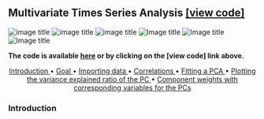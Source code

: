 ## Multivariate Times Series Analysis [[view code]](http://nbviewer.jupyter.org/github/marcotav/unsupervised-learning/blob/master/pca/notebooks/pca-wines.ipynb) 
![image title](https://img.shields.io/badge/python-v3.6-green.svg) ![image title](https://img.shields.io/badge/statsmodels-0.9.0-blue.svg) ![image title](https://img.shields.io/badge/ntlk-v3.2.5-yellow.svg) ![Image title](https://img.shields.io/badge/sklearn-0.19.1-orange.svg) ![Image title](https://img.shields.io/badge/pandas-0.22.0-red.svg) ![Image title](https://img.shields.io/badge/matplotlib-v2.1.2-orange.svg)

**The code is available [here](http://nbviewer.jupyter.org/github/marcotav/unsupervised-learning/blob/master/pca/notebooks/pca-wines.ipynb) or by clicking on the [view code] link above.**


<p align="center">
  <a href="#intro"> Introduction </a> •
  <a href="#goal"> Goal </a> •
  <a href="#imp"> Importing data </a> •
  <a href="#corr"> Correlations </a> •
  <a href="#fit"> Fitting a PCA </a> •
  <a href="#expvar"> Plotting the variance explained ratio of the PC </a> •
  <a href="#eig"> Component weights with corresponding variables for the PCs </a> 
</p> 

<a id = 'intro'></a>
### Introduction


